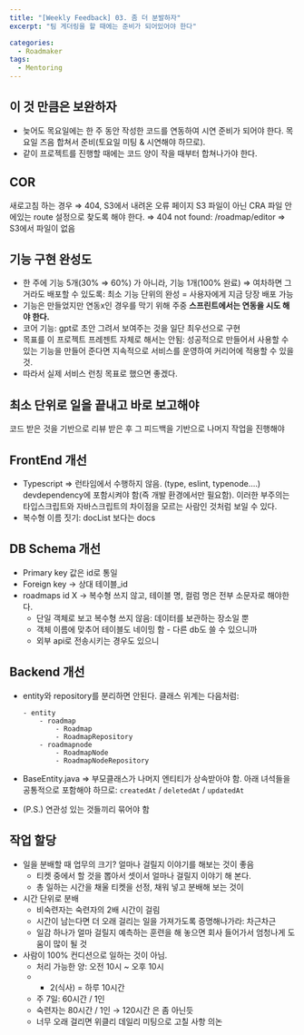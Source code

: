 ```yaml
---
title: "[Weekly Feedback] 03. 좀 더 분발하자"
excerpt: "팀 게더링을 할 때에는 준비가 되어있어야 한다"

categories:
  - Roadmaker
tags:
  - Mentoring
---
```

## 이 것 만큼은 보완하자
- 늦어도 목요일에는 한 주 동안 작성한 코드를 연동하여 시연 준비가 되어야 한다.
목요일 즈음 합쳐서 준비(토요일 미팅 & 시연해야 하므로).
- 같이 프로젝트를 진행할 때에는 코드 양이 작을 때부터 합쳐나가야 한다.

## COR
새로고침 하는 경우 ⇒ 404, S3에서 내려온 오류 페이지
S3 파일이 아닌 CRA 파일 안에있는 route 설정으로 찾도록 해야 한다.
⇒ 404 not found: /roadmap/editor ⇒ S3에서 파일이 없음

## 기능 구현 완성도
- 한 주에 기능 5개(30% ⇒ 60%) 가 아니라, 기능 1개(100% 완료)
⇒ 여차하면 그거라도 배포할 수 있도록: 최소 기능 단위의 완성 = 사용자에게 지금 당장 배포 가능
- 기능은 만들었지만 연동x인 경우를 막기 위해 주중 **스프린트에서는 연동을 시도 해야 한다.**
- 코어 기능: gpt로 초안 그려서 보여주는 것을 일단 최우선으로 구현
- 목표를 이 프로젝트 프레젠트 자체로 해서는 안됨: 성공적으로 만들어서 사용할 수 있는 기능을 만들어 준다면 지속적으로 서비스를 운영하여 커리어에 적용할 수 있을 것.
- 따라서 실제 서비스 런칭 목표로 했으면 좋겠다.

## 최소 단위로 일을 끝내고 바로 보고해야
코드 받은 것을 기반으로 리뷰 받은 후 그 피드백을 기반으로 나머지 작업을 진행해야

## FrontEnd 개선
- Typescript ⇒ 런타임에서 수행하지 않음. (type, eslint, typenode….) devdependency에 포함시켜야 함(즉 개발 환경에서만 필요함). 이러한 부주의는 타입스크립트와 자바스크립트의 차이점을 모르는 사람인 것처럼 보일 수 있다.
- 복수형 이름 짓기: docList 보다는 docs
## DB Schema 개선
- Primary key 값은 id로 통일
- Foreign key → 상대 테이블_id
- roadmaps id X → 복수형 쓰지 않고, 테이블 명, 컬럼 명은 전부 소문자로 해야한다.
    - 단일 객체로 보고 복수형 쓰지 않음: 데이터를 보관하는 장소일 뿐
    - 객체 이름에 맞추어 테이블도 네이밍 함 - 다른 db도 쓸 수 있으니까
    - 외부 api로 전송시키는 경우도 있으니

## Backend 개선
- entity와 repository를 분리하면 안된다. 클래스 위계는 다음처럼:
    ```
    - entity
        - roadmap
            - Roadmap
            - RoadmapRepository
        - roadmapnode
            - RoadmapNode
            - RoadmapNodeRepository
    ```

- BaseEntity.java ⇒ 부모클래스가 나머지 엔티티가 상속받아야 함. 아래 녀석들을 공통적으로 포함해야 하므로: `createdAt` / `deletedAt` / `updatedAt`
- (P.S.) 연관성 있는 것들끼리 묶어야 함

## 작업 할당
- 일을 분배할 때 업무의 크기? 얼마나 걸릴지 이야기를 해보는 것이 좋음
	- 티켓 중에서 할 것을 뽑아서 셋이서 얼마나 걸릴지 이야기 해 본다.
	- 총 일하는 시간을 채울 티켓을 선정, 채워 넣고 분배해 보는 것이
- 시간 단위로 분배
	- 비숙련자는 숙련자의 2배 시간이 걸림
	- 시간이 남는다면 더 오래 걸리는 일을 가져가도록 증명해나가라: 차근차근
    - 일감 하나가 얼마 걸릴지 예측하는 훈련을 해 놓으면 회사 들어가서 엄청나게 도움이 많이 될 것
- 사람이 100% 컨디션으로 일하는 것이 아님.
	- 처리 가능한 양: 오전 10시 ~ 오후 10시
	- - 2(식사) = 하루 10시간
	- 주 7일: 60시간 / 1인
	- 숙련자는 80시간 / 1인 → 120시간 은 좀 아닌듯
	- 너무 오래 걸리면 위클리 데일리 미팅으로 고칠 사항 의논